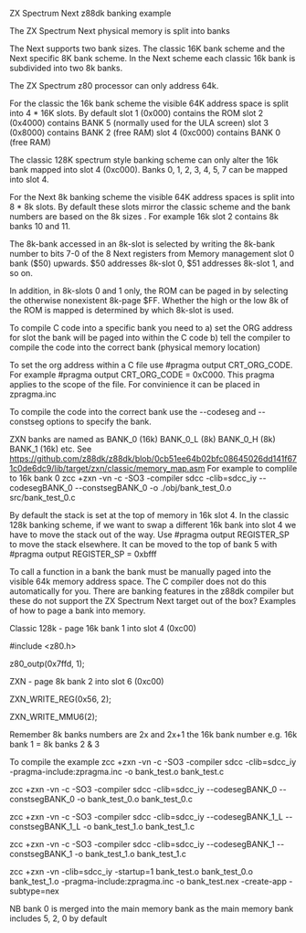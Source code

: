  ZX Spectrum Next z88dk banking example
 
 The ZX Spectrum Next physical memory is split into banks
 
 The Next supports two bank sizes.
 The classic 16K bank scheme and the Next specific 8K bank scheme.
 In the Next scheme each classic 16k bank is subdivided into two 8k banks.
 
 The ZX Spectrum z80 processor can only address 64k. 
 
 For the classic the 16k bank scheme the visible 64K address space is split into 4 * 16K slots.
 By default
 slot 1 (0x000)     contains the ROM 
 slot 2 (0x4000)    contains BANK 5 (normally used for the ULA screen)
 slot 3 (0x8000)    contains BANK 2 (free RAM)
 slot 4 (0xc000)    contains BANK 0 (free RAM) 
  
 The classic 128K spectrum style banking scheme can only alter the 16k bank mapped into slot 4 (0xc000).
 Banks 0, 1, 2, 3, 4, 5, 7 can be mapped into slot 4.
  
 For the Next 8k banking scheme the visible 64K address spaces is split into 8 * 8k slots.
 By default these slots mirror the classic scheme and the bank numbers are based on the 8k sizes .
 For example 16k slot 2 contains 8k banks 10 and 11.
  
The 8k-bank accessed in an 8k-slot is selected by writing the 8k-bank number to bits 7-0 of the 8 Next registers from Memory management slot 0 bank ($50) upwards. $50 addresses 8k-slot 0, $51 addresses 8k-slot 1, and so on.
 
 In addition, in 8k-slots 0 and 1 only, the ROM can be paged in by selecting the otherwise nonexistent 8k-page $FF. 
 Whether the high or the low 8k of the ROM is mapped is determined by which 8k-slot is used. 
  
 To compile C code into a specific bank you need to 
 a) set the ORG address for slot the bank will be paged into within the C code
 b) tell the compiler to compile the code into the correct bank (physical memory location)
 
 To set the org address within a C file use #pragma output CRT_ORG_CODE.
 For example #pragma output CRT_ORG_CODE = 0xC000.
 This pragma applies to the scope of the file. For convinience it can be placed in zpragma.inc
  
 To compile the code into the correct bank use the --codeseg and --constseg options to specify the bank.
 
 ZXN banks are named as BANK_0 (16k) BANK_0_L (8k) BANK_0_H (8k) BANK_1 (16k) etc.
 See https://github.com/z88dk/z88dk/blob/0cb51ee64b02bfc08645026dd141f671c0de6dc9/lib/target/zxn/classic/memory_map.asm
 For example to complile to 16k bank 0 zcc +zxn -vn -c -SO3 -compiler sdcc -clib=sdcc_iy  --codesegBANK_0 --constsegBANK_0 -o ./obj/bank_test_0.o src/bank_test_0.c
  
 By default the stack is set at the top of memory in 16k slot 4.
 In the classic 128k banking scheme, if we want to swap a different 16k bank into slot 4 we have to move the stack out of the way.
 Use #pragma output REGISTER_SP to move the stack elsewhere.
 It can be moved to the top of bank 5 with #pragma output REGISTER_SP = 0xbfff
 
 To call a function in a bank the bank must be manually paged into the visible 64k memory address space.
 The C compiler does not do this automatically for you.
 There are banking features in the z88dk compiler but these do not support the ZX Spectrum Next target out of the box?
 Examples of how to page a bank into memory.
  
 Classic 128k - page 16k bank 1 into slot 4 (0xc00)
 
 #include <z80.h>
 
 z80_outp(0x7ffd, 1);
 
  
 ZXN - page 8k bank 2 into slot 6 (0xc00)
 
 ZXN_WRITE_REG(0x56, 2);
 
 ZXN_WRITE_MMU6(2);
 
 Remember 8k banks numbers are 2x and 2x+1 the 16k bank number e.g. 16k bank 1 = 8k banks 2 & 3
  
  
 To compile the example
 zcc +zxn -vn -c -SO3 -compiler sdcc -clib=sdcc_iy -pragma-include:zpragma.inc -o bank_test.o bank_test.c
 
 zcc +zxn -vn -c -SO3 -compiler sdcc -clib=sdcc_iy  --codesegBANK_0 --constsegBANK_0 -o bank_test_0.o bank_test_0.c
 
 zcc +zxn -vn -c -SO3 -compiler sdcc -clib=sdcc_iy  --codesegBANK_1_L --constsegBANK_1_L -o bank_test_1.o bank_test_1.c
 
 zcc +zxn -vn -c -SO3 -compiler sdcc -clib=sdcc_iy  --codesegBANK_1 --constsegBANK_1 -o bank_test_1.o bank_test_1.c
 
 zcc +zxn -vn -clib=sdcc_iy  -startup=1 bank_test.o bank_test_0.o bank_test_1.o -pragma-include:zpragma.inc -o bank_test.nex -create-app -subtype=nex
 
  
 NB bank 0 is merged into the main memory bank as the main memory bank includes 5, 2, 0 by default
